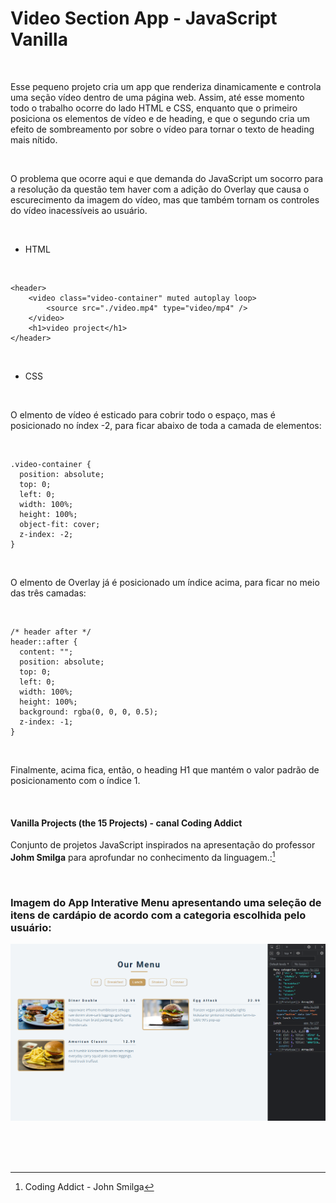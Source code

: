 # Video Section App - JavaScript Vanilla   

<br />

Esse pequeno projeto cria um app que renderiza dinamicamente e controla uma seção vídeo dentro de uma página web. Assim, até esse momento todo o trabalho ocorre do lado HTML e CSS, enquanto que o primeiro posiciona os elementos de vídeo e de heading, e que o segundo cria um efeito de sombreamento por sobre o vídeo para tornar o texto de heading mais nítido.

<br />

O problema que ocorre aqui e que demanda do JavaScript um socorro para a resolução da questão tem haver com a adição do Overlay que causa o escurecimento da imagem do vídeo, mas que também tornam os controles do vídeo inacessíveis ao usuário. 

<br />

- HTML

<br />

```
<header>
	<video class="video-container" muted autoplay loop>
		<source src="./video.mp4" type="video/mp4" />
	</video>
	<h1>video project</h1>
</header>
```

<br />

- CSS

<br />

O elmento de vídeo é esticado para cobrir todo o espaço, mas é posicionado no índex -2, para ficar abaixo de toda a camada de elementos:

<br />

```
.video-container {
  position: absolute;
  top: 0;
  left: 0;
  width: 100%;
  height: 100%;
  object-fit: cover;
  z-index: -2;
}
```
<br />

O elmento de Overlay já é posicionado um índice acima, para ficar no meio das três camadas:

<br />

```
/* header after */
header::after {
  content: "";
  position: absolute;
  top: 0;
  left: 0;
  width: 100%;
  height: 100%;
  background: rgba(0, 0, 0, 0.5);
  z-index: -1;
} 
```

<br />

Finalmente, acima fica, então, o heading H1 que mantém o valor padrão de posicionamento com o índice 1.


<br />

#### Vanilla Projects (the 15 Projects) -  canal Coding Addict

Conjunto de projetos JavaScript inspirados na apresentação do professor **Johm Smilga** para aprofundar no conhecimento da linguagem.:[^1]


<br />

### Imagem do App Interative Menu apresentando uma seleção de itens de cardápio de acordo com a categoria escolhida pelo usuário:

![Imagem do App Interative Menu apresentando uma seleção de itens de cardápio](/public/images/javascript-vanilla-interative-menu-01.png)


<br />



<br />
<br />

[^1]:Coding Addict - John Smilga 

